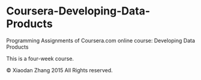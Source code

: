 Coursera-Developing-Data-Products
=================================

Programming Assignments of Coursera.com online course: Developing Data Products

This is a four-week course.

© Xiaodan Zhang 2015 All Rights reserved.
